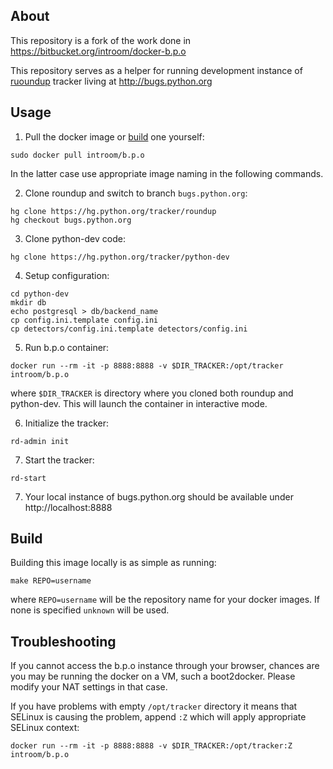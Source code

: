 About
------
This repository is a fork of the work done in https://bitbucket.org/introom/docker-b.p.o

This repository serves as a helper for running development instance of
[ruoundup](http://roundup-tracker.org/) tracker living at http://bugs.python.org


Usage
------

1. Pull the docker image or [build](#build) one yourself:

  ```
  sudo docker pull introom/b.p.o
  ```

  In the latter case use appropriate image naming in the following commands.

2. Clone roundup and switch to branch `bugs.python.org`:

  ```
  hg clone https://hg.python.org/tracker/roundup
  hg checkout bugs.python.org
  ```

3. Clone python-dev code:

  ```
  hg clone https://hg.python.org/tracker/python-dev
  ```

4. Setup configuration:

  ```
  cd python-dev
  mkdir db
  echo postgresql > db/backend_name
  cp config.ini.template config.ini
  cp detectors/config.ini.template detectors/config.ini
  ```

5. Run b.p.o container:

  ```
  docker run --rm -it -p 8888:8888 -v $DIR_TRACKER:/opt/tracker introom/b.p.o
  ```

  where `$DIR_TRACKER` is directory where you cloned both roundup and python-dev.
  This will launch the container in interactive mode.

6. Initialize the tracker:

  ```
  rd-admin init
  ```

7. Start the tracker:

  ```
  rd-start
  ```

7. Your local instance of bugs.python.org should be available under http://localhost:8888


Build
------

Building this image locally is as simple as running:

```
make REPO=username
```

where `REPO=username` will be the repository name for your docker images.  If none
is specified `unknown` will be used.


Troubleshooting
------

If you cannot access the b.p.o instance through your browser, chances are you
may be running the docker on a VM, such a boot2docker. Please modify your NAT
settings in that case.

If you have problems with empty `/opt/tracker` directory it means that SELinux
is causing the problem, append `:Z` which will apply appropriate SELinux context:

```
docker run --rm -it -p 8888:8888 -v $DIR_TRACKER:/opt/tracker:Z introom/b.p.o
```
